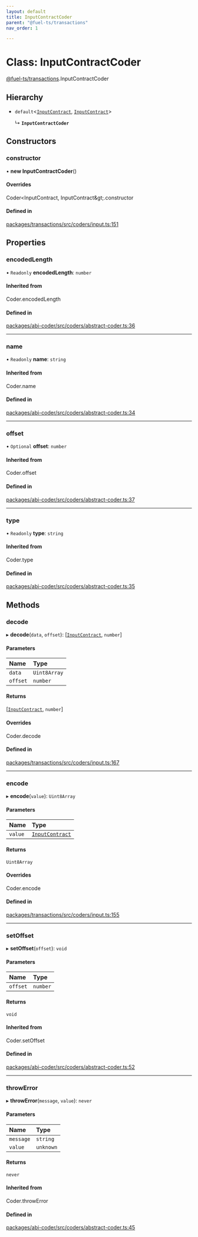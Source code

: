 ```yaml
---
layout: default
title: InputContractCoder
parent: "@fuel-ts/transactions"
nav_order: 1

---
```


# Class: InputContractCoder

[@fuel-ts/transactions](../index.md).InputContractCoder

## Hierarchy

- `default`<[`InputContract`](../index.md#inputcontract), [`InputContract`](../index.md#inputcontract)\>

  ↳ **`InputContractCoder`**

## Constructors

### constructor

• **new InputContractCoder**()

#### Overrides

Coder&lt;InputContract, InputContract\&gt;.constructor

#### Defined in

[packages/transactions/src/coders/input.ts:151](https://github.com/FuelLabs/fuels-ts/blob/master/packages/transactions/src/coders/input.ts#L151)

## Properties

### encodedLength

• `Readonly` **encodedLength**: `number`

#### Inherited from

Coder.encodedLength

#### Defined in

[packages/abi-coder/src/coders/abstract-coder.ts:36](https://github.com/FuelLabs/fuels-ts/blob/master/packages/abi-coder/src/coders/abstract-coder.ts#L36)

___

### name

• `Readonly` **name**: `string`

#### Inherited from

Coder.name

#### Defined in

[packages/abi-coder/src/coders/abstract-coder.ts:34](https://github.com/FuelLabs/fuels-ts/blob/master/packages/abi-coder/src/coders/abstract-coder.ts#L34)

___

### offset

• `Optional` **offset**: `number`

#### Inherited from

Coder.offset

#### Defined in

[packages/abi-coder/src/coders/abstract-coder.ts:37](https://github.com/FuelLabs/fuels-ts/blob/master/packages/abi-coder/src/coders/abstract-coder.ts#L37)

___

### type

• `Readonly` **type**: `string`

#### Inherited from

Coder.type

#### Defined in

[packages/abi-coder/src/coders/abstract-coder.ts:35](https://github.com/FuelLabs/fuels-ts/blob/master/packages/abi-coder/src/coders/abstract-coder.ts#L35)

## Methods

### decode

▸ **decode**(`data`, `offset`): [[`InputContract`](../index.md#inputcontract), `number`]

#### Parameters

| Name | Type |
| :------ | :------ |
| `data` | `Uint8Array` |
| `offset` | `number` |

#### Returns

[[`InputContract`](../index.md#inputcontract), `number`]

#### Overrides

Coder.decode

#### Defined in

[packages/transactions/src/coders/input.ts:167](https://github.com/FuelLabs/fuels-ts/blob/master/packages/transactions/src/coders/input.ts#L167)

___

### encode

▸ **encode**(`value`): `Uint8Array`

#### Parameters

| Name | Type |
| :------ | :------ |
| `value` | [`InputContract`](../index.md#inputcontract) |

#### Returns

`Uint8Array`

#### Overrides

Coder.encode

#### Defined in

[packages/transactions/src/coders/input.ts:155](https://github.com/FuelLabs/fuels-ts/blob/master/packages/transactions/src/coders/input.ts#L155)

___

### setOffset

▸ **setOffset**(`offset`): `void`

#### Parameters

| Name | Type |
| :------ | :------ |
| `offset` | `number` |

#### Returns

`void`

#### Inherited from

Coder.setOffset

#### Defined in

[packages/abi-coder/src/coders/abstract-coder.ts:52](https://github.com/FuelLabs/fuels-ts/blob/master/packages/abi-coder/src/coders/abstract-coder.ts#L52)

___

### throwError

▸ **throwError**(`message`, `value`): `never`

#### Parameters

| Name | Type |
| :------ | :------ |
| `message` | `string` |
| `value` | `unknown` |

#### Returns

`never`

#### Inherited from

Coder.throwError

#### Defined in

[packages/abi-coder/src/coders/abstract-coder.ts:45](https://github.com/FuelLabs/fuels-ts/blob/master/packages/abi-coder/src/coders/abstract-coder.ts#L45)
